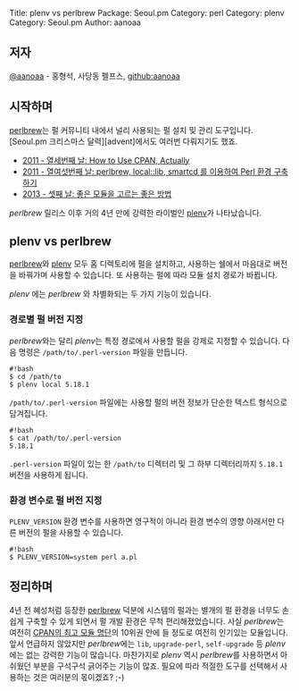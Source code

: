 Title:    plenv vs perlbrew
Package:  Seoul.pm
Category: perl
Category: plenv
Category: Seoul.pm
Author:   aanoaa

저자
----

[@aanoaa][twitter-aanoaa] - 홍형석, 사당동 펠프스, [github:aanoaa][github-aanoaa]


시작하며
---------

[perlbrew][home-perlbrew]는 펄 커뮤니티 내에서 널리 사용되는 펄 설치 및 관리 도구입니다.
[Seoul.pm 크리스마스 달력][advent]에서도 여러번 다뤄지기도 했죠.

- [2011 - 열세번째 날: How to Use CPAN, Actually][advent-2011-13]
- [2011 - 열여섯번째 날: perlbrew, local::lib, smartcd 를 이용하여 Perl 환경 구축하기][advent-2011-13]
- [2013 - 셋째 날: 좋은 모듈을 고르는 좋은 방법][advent-2011-13]

*perlbrew* 릴리스 이후 거의 4년 만에 강력한 라이벌인 [plenv][home-plenv]가 나타났습니다.


plenv vs perlbrew
------------------

[perlbrew][home-perlbrew]와 [plenv][home-plenv] 모두 홈 디렉토리에 펄을 설치하고,
사용하는 쉘에서 마음대로 버전을 바꿔가며 사용할 수 있습니다.
또 사용하는 펄에 따라 모듈 설치 경로가 바뀝니다.

*plenv* 에는 *perlbrew* 와 차별화되는 두 가지 기능이 있습니다.


### 경로별 펄 버전 지정

*perlbrew*와는 달리 *plenv*는 특정 경로에서 사용할 펄을 강제로 지정할 수 있습니다.
다음 명령은 `/path/to/.perl-version` 파일을 만듭니다.

    #!bash
    $ cd /path/to
    $ plenv local 5.18.1

`/path/to/.perl-version` 파일에는 사용할 펄의 버전 정보가 단순한 텍스트 형식으로 담겨집니다.

    #!bash
    $ cat /path/to/.perl-version
    5.18.1

`.perl-version` 파일이 있는 한 `/path/to` 디렉터리 및 그 하부 디렉터리까지 `5.18.1` 버전을 사용하게 됩니다.


### 환경 변수로 펄 버전 지정

`PLENV_VERSION` 환경 변수를 사용하면 영구적이 아니라
환경 변수의 영향 아래서만 다른 버전의 펄을 사용할 수 있습니다.

    #!bash
    $ PLENV_VERSION=system perl a.pl


정리하며
---------

4년 전 혜성처럼 등장한 [perlbrew][home-perlbrew] 덕분에 시스템의 펄과는 별개의 펄 환경을
너무도 손쉽게 구축할 수 있게 되면서 펄 개발 환경은 무척 편리해졌었습니다.
사실 *perlbrew*는 여전히 [CPAN의 최고 모듈 명단][home-metacpan-leaderboard]의 10위권 안에 들 정도로 여전히 인기있는 모듈입니다.
앞서 언급하지 않았지만 *perlbrew*에는 `lib`, `upgrade-perl`, `self-upgrade` 등 *plenv*에는 없는 강력한 기능이 많습니다.
마찬가지로 *plenv* 역시 *perlbrew*를 사용하면서 아쉬웠던 부분을 구석구석 긁어주는 기능이 많죠.
필요에 따라 적절한 도구를 선택해서 사용하는 것은 여러분의 몫이겠죠? ;-)


[advent-2011-13]:             http://advent.perl.kr/2011/2011-12-13.html
[advent-2011-16]:             http://advent.perl.kr/2011/2011-12-16.html
[advent-2013-03]:             http://advent.perl.kr/2013/2013-12-03.html
[github-aanoaa]:              https://github.com/aanoaa
[home-metacpan-leaderboard]:  http://metacpan.org/favorite/leaderboard
[home-perlbrew]:              http://perlbrew.pl/
[home-plenv]:                 https://github.com/tokuhirom/plenv
[twitter-aanoaa]:             http://twitter.com/aanoaa
